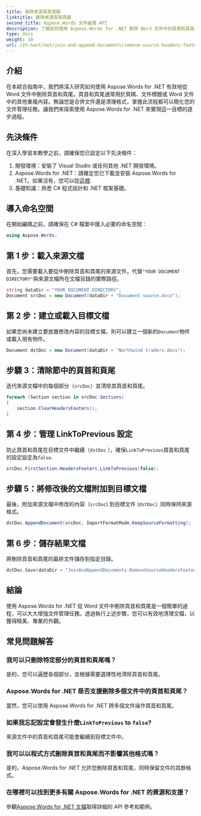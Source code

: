 ```yaml
---
title: 刪除來源頁首頁腳
linktitle: 刪除來源頁首頁腳
second_title: Aspose.Words 文件處理 API
description: 了解如何使用 Aspose.Words for .NET 刪除 Word 文件中的頁首和頁尾。透過我們的逐步指南簡化您的文件管理。
type: docs
weight: 10
url: /zh-hant/net/join-and-append-documents/remove-source-headers-footers/
---
```

## 介紹

在本綜合指南中，我們將深入研究如何使用 Aspose.Words for .NET 有效地從 Word 文件中刪除頁首和頁尾。頁首和頁尾通常用於頁碼、文件標題或 Word 文件中的其他重複內容。無論您是合併文件還是清理格式，掌握此流程都可以簡化您的文件管理任務。讓我們來探索使用 Aspose.Words for .NET 來實現這一目標的逐步過程。

## 先決條件

在深入學習本教學之前，請確保您已設定以下先決條件：

1. 開發環境：安裝了 Visual Studio 或任何其他 .NET 開發環境。
2.  Aspose.Words for .NET：請確定您已下載並安裝 Aspose.Words for .NET。如果沒有，您可以從[這裡](https://releases.aspose.com/words/net/).
3. 基礎知識：熟悉 C# 程式設計和 .NET 框架基礎。

## 導入命名空間

在開始編碼之前，請確保在 C# 檔案中匯入必要的命名空間：

```csharp
using Aspose.Words;
```

## 第 1 步：載入來源文檔

首先，您需要載入要從中刪除頁首和頁尾的來源文件。代替`"YOUR DOCUMENT DIRECTORY"`與來源文檔所在文檔目錄的實際路徑。

```csharp
string dataDir = "YOUR DOCUMENT DIRECTORY";
Document srcDoc = new Document(dataDir + "Document source.docx");
```

## 第 2 步：建立或載入目標文檔

如果您尚未建立要放置修改內容的目標文檔，則可以建立一個新的`Document`物件或載入現有物件。

```csharp
Document dstDoc = new Document(dataDir + "Northwind traders.docx");
```

## 步驟 3：清除節中的頁首和頁尾

迭代來源文檔中的每個部分（`srcDoc`）並清除其頁首和頁尾。

```csharp
foreach (Section section in srcDoc.Sections)
{
    section.ClearHeadersFooters();
}
```

## 第 4 步：管理 LinkToPrevious 設定

防止頁首和頁尾在目標文件中繼續（`dstDoc` ），確保`LinkToPrevious`頁首和頁尾的設定設定為`false`.

```csharp
srcDoc.FirstSection.HeadersFooters.LinkToPrevious(false);
```

## 步驟 5：將修改後的文檔附加到目標文檔

最後，附加來源文檔中修改的內容（`srcDoc`) 到目標文件 (`dstDoc`）同時保持來源格式。

```csharp
dstDoc.AppendDocument(srcDoc, ImportFormatMode.KeepSourceFormatting);
```

## 第 6 步：儲存結果文檔

將刪除頁首和頁尾的最終文件儲存到指定目錄。

```csharp
dstDoc.Save(dataDir + "JoinAndAppendDocuments.RemoveSourceHeadersFooters.docx");
```

## 結論

使用 Aspose.Words for .NET 從 Word 文件中刪除頁首和頁尾是一個簡單的過程，可以大大增強文件管理任務。透過執行上述步驟，您可以有效地清理文檔，以獲得精美、專業的外觀。

## 常見問題解答

### 我可以只刪除特定部分的頁首和頁尾嗎？
是的，您可以遍歷各個部分，並根據需要選擇性地清除頁首和頁尾。

### Aspose.Words for .NET 是否支援刪除多個文件中的頁首和頁尾？
當然，您可以使用 Aspose.Words for .NET 跨多個文件操作頁首和頁尾。

### 如果我忘記設定會發生什麼`LinkToPrevious` to `false`?
來源文件中的頁首和頁尾可能會繼續到目標文件中。

### 我可以以程式方式刪除頁首和頁尾而不影響其他格式嗎？
是的，Aspose.Words for .NET 允許您刪除頁首和頁尾，同時保留文件的其餘格式。

### 在哪裡可以找到更多有關 Aspose.Words for .NET 的資源和支援？
參觀[Aspose.Words for .NET 文檔](https://reference.aspose.com/words/net/)取得詳細的 API 參考和範例。
